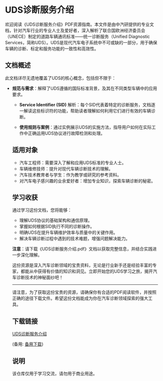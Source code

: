 # UDS诊断服务介绍

欢迎阅读《UDS诊断服务介绍》PDF资源指南。本文件是由中汽研提供的专业文档，针对汽车行业的专业人士及爱好者，深入解析了联合国欧洲经济委员会（UNECE）制定的道路车辆通讯标准——统一诊断服务（Unified Diagnostic Services，简称UDS）。UDS是现代汽车电子系统中不可或缺的一部分，用于确保车辆的诊断、标定和服务功能的一致性和高效性。

## 文档概述

此文档详尽无遗地覆盖了UDS的核心概念，包括但不限于：

- **规范与需求**：解释了UDS遵循的国际标准背景，及其在不同类型车辆中的应用要求。

  - **Service Identifier (SID)** 解析：每个SID代表着特定的诊断服务，文档逐一解读这些标识符的功能，帮助读者理解如何利用它们进行有效的车辆诊断。

  - **使用规则与案例**：通过实例展示UDS的实施方法，指导用户如何在实际工作中正确运用UDS协议进行故障检测和处理。

  ## 适用对象

  - 汽车工程师：需要深入了解和应用UDS标准的专业人士。
  - 车辆维修技师：提升对现代车辆诊断技术的理解。
  - 汽车技术教育者与学生：作为教学或研究的参考资料。
  - 对汽车电子感兴趣的业余爱好者：增加专业知识，探索车辆诊断的秘密。

  ## 学习收获

  通过学习这份文档，您将能够：

  - 理解UDS协议的基础架构和通信原理。
  - 掌握如何根据SID执行不同的诊断操作。
  - 明确UDS在提升车辆维护效率与质量中的关键作用。
  - 解决车辆诊断过程中遇到的技术难题，增强问题解决能力。

  **注意**：请下载《UDS诊断服务介绍.pdf》文档以获取完整信息，并结合实践进一步深化理解。

  这份资源是深入汽车诊断领域的宝贵资料，无论是行业新手还是经验丰富的专家，都能从中获得有价值的知识和洞见。立即开始您的UDS学习之旅，揭开汽车诊断技术的神秘面纱吧！

  ---

  请注意，为了获取这份宝贵的资源，请确保你有合适的PDF阅读软件，并按照正确的途径下载文件。希望这份文档能成为你在汽车诊断领域探索的强大工具。

  ## 下载链接
  [UDS诊断服务介绍](https://pan.quark.cn/s/290d8eaf55e0) 

  (备用: [备用下载](https://pan.baidu.com/s/17YlgcQSbuNuv62pz-Ir4JA?pwd=1234))

  ## 说明

  该仓库仅用于学习交流，请勿用于商业用途。
